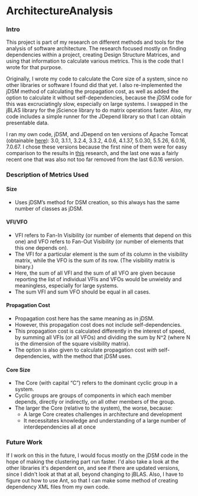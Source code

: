 # ArchitectureAnalysis
<h3>Intro</h3>
<p>This project is part of my research on different methods and tools for the analysis of software architecture. The research focused mostly on finding dependencies within a project, creating Design Structure Matrices, and using that information to calculate various metrics. This is the code that I wrote for that purpose.</p>
<p>Originally, I wrote my code to calculate the Core size of a system, since no other libraries or software I found did that yet. I also re-implemented the jDSM method of calculating the propagation cost, as well as added the option to calculate it without self-dependencies, because the jDSM code for this was excruciatingly slow, especially on large systems. I swapped in the jBLAS library for the jScience library to do matrix operations faster. Also, my code includes a simple runner for the JDepend library so that I can obtain presentable data.</p>
<p>I ran my own code, jDSM, and JDepend on ten versions of Apache Tomcat (obtainable <a href="http://archive.apache.org/dist/tomcat/">here</a>): 3.0, 3.1.1, 3.2.4, 3.3.2, 4.0.6, 4.1.37, 5.0.30, 5.5.26, 6.0.16, 7.0.67. I chose these versions because the first nine of them were for easy comparison to the results in <a href="http://flosshub.org/system/files/Design%20Evolution%20of%20an%20Open%20Source%20Project.pdf">this</a> research, and the last one was a fairly recent one that was also not too far removed from the last 6.0.16 version.</p>

<h3>Description of Metrics Used</h3>
<h4>Size</h4>
<ul>
<li>Uses jDSM’s method for DSM creation, so this always has the same number of classes as jDSM.</li>
</ul>
<h4>VFI/VFO</h4>
<ul>
<li>VFI refers to Fan-In Visibility (or number of elements that depend on this one) and VFO refers to Fan-Out Visibility (or number of elements that this one depends on).</li>
<li>The VFI for a particular element is the sum of its column in the visibility matrix, while the VFO is the sum of its row. (The visibility matrix is binary.)</li>
<li>Here, the sum of all VFI and the sum of all VFO are given because reporting the list of individual VFIs and VFOs would be unwieldy and meaningless, especially for large systems.</li>
<li>The sum VFI and sum VFO should be equal in all cases.</li>
</ul>
<h4>Propagation Cost</h4>
<ul>
<li>Propagation cost here has the same meaning as in jDSM.</li>
<li>However, this propagation cost does not include self-dependencies.</li>
<li>This propagation cost is calculated differently in the interest of speed, by summing all VFIs (or all VFOs) and dividing the sum by N^2 (where N is the dimension of the square visibility matrix).</li>
<li>The option is also given to calculate propagation cost <i>with</i> self-dependencies, with the method that jDSM uses.</li>
</ul>
<h4>Core Size</h4>
<ul>
<li>The Core (with capital “C”) refers to the dominant cyclic group in a system.</li>
<li>Cyclic groups are groups of components in which each member depends, directly or indirectly, on all other members of the group.</li>
<li>The larger the Core (relative to the system), the worse, because:
<ul>
<li>A large Core creates challenges in architecture and development</li>
<li>It necessitates knowledge and understanding of a large number of interdependencies all at once</li>
</ul></li>
</ul>

<h3>Future Work</h3>
<p>If I work on this in the future, I would focus mostly on the jDSM code in the hope of making the clustering part run faster. I'd also take a look at the other libraries it's dependent on, and see if there are updated versions, since I didn't look at that at all, beyond changing to jBLAS. Also, I have to figure out how to use Ant, so that I can make some method of creating dependency XML files from my own code.</p>
